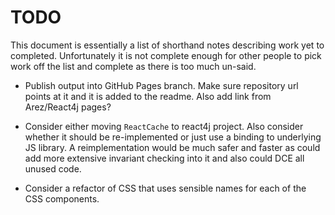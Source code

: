 # TODO

This document is essentially a list of shorthand notes describing work yet to completed.
Unfortunately it is not complete enough for other people to pick work off the list and
complete as there is too much un-said.

* Publish output into GitHub Pages branch. Make sure repository url points at it and it is
  added to the readme. Also add link from Arez/React4j pages?

* Consider either moving `ReactCache` to react4j project. Also consider whether it should be re-implemented
  or just use a binding to underlying JS library. A reimplementation would be much safer and faster as could
  add more extensive invariant checking into it and also could DCE all unused code.

* Consider a refactor of CSS that uses sensible names for each of the CSS components.
